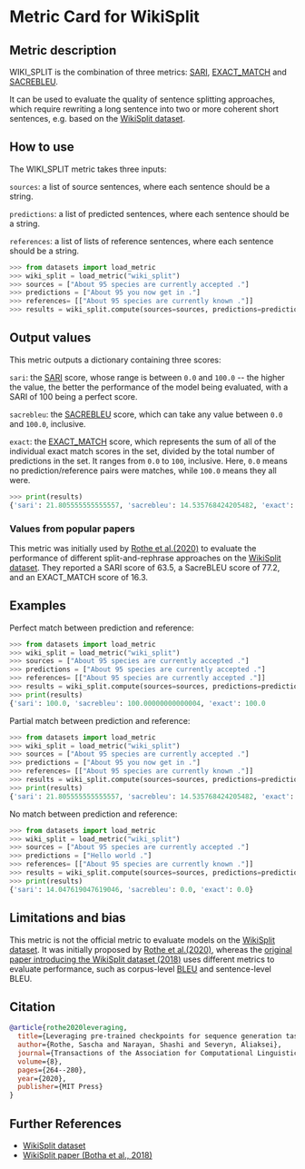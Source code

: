 # Metric Card for WikiSplit

## Metric description

WIKI_SPLIT is the combination of three metrics: [SARI](https://huggingface.co/metrics/sari), [EXACT_MATCH](https://huggingface.co/metrics/exact_match) and [SACREBLEU](https://huggingface.co/metrics/sacrebleu). 

It can be used to evaluate the quality of sentence splitting approaches, which require rewriting a long sentence into two or more coherent short sentences, e.g. based on the [WikiSplit dataset](https://huggingface.co/datasets/wiki_split).

## How to use 

The WIKI_SPLIT metric takes three inputs:

`sources`: a list of source sentences, where each sentence should be a string.

`predictions`: a list of predicted sentences, where each sentence should be a string.

`references`: a list of lists of reference sentences, where each sentence should be a string.

```python
>>> from datasets import load_metric
>>> wiki_split = load_metric("wiki_split")
>>> sources = ["About 95 species are currently accepted ."]
>>> predictions = ["About 95 you now get in ."]
>>> references= [["About 95 species are currently known ."]]
>>> results = wiki_split.compute(sources=sources, predictions=predictions, references=references)
```
## Output values

This metric outputs a dictionary containing three scores:

`sari`: the [SARI](https://huggingface.co/metrics/sari) score, whose range is between `0.0` and `100.0` -- the higher the value, the better the performance of the model being evaluated, with a SARI of 100 being a perfect score.

`sacrebleu`: the [SACREBLEU](https://huggingface.co/metrics/sacrebleu) score, which can take any value between `0.0` and `100.0`, inclusive.

`exact`: the [EXACT_MATCH](https://huggingface.co/metrics/exact_match) score, which represents the sum of all of the individual exact match scores in the set, divided by the total number of predictions in the set. It ranges from `0.0` to `100`, inclusive. Here, `0.0` means no prediction/reference pairs were matches, while `100.0` means they all were.

```python
>>> print(results)
{'sari': 21.805555555555557, 'sacrebleu': 14.535768424205482, 'exact': 0.0}
```

### Values from popular papers

This metric was initially used by [Rothe et al.(2020)](https://arxiv.org/pdf/1907.12461.pdf) to evaluate the performance of different split-and-rephrase approaches on the [WikiSplit dataset](https://huggingface.co/datasets/wiki_split). They reported a SARI score of 63.5, a SacreBLEU score of 77.2, and an EXACT_MATCH score of 16.3.

## Examples 

Perfect match between prediction and reference:

```python
>>> from datasets import load_metric
>>> wiki_split = load_metric("wiki_split")
>>> sources = ["About 95 species are currently accepted ."]
>>> predictions = ["About 95 species are currently accepted ."]
>>> references= [["About 95 species are currently accepted ."]]
>>> results = wiki_split.compute(sources=sources, predictions=predictions, references=references)
>>> print(results)
{'sari': 100.0, 'sacrebleu': 100.00000000000004, 'exact': 100.0
```

Partial match between prediction and reference:

```python
>>> from datasets import load_metric
>>> wiki_split = load_metric("wiki_split")
>>> sources = ["About 95 species are currently accepted ."]
>>> predictions = ["About 95 you now get in ."]
>>> references= [["About 95 species are currently known ."]]
>>> results = wiki_split.compute(sources=sources, predictions=predictions, references=references)
>>> print(results)
{'sari': 21.805555555555557, 'sacrebleu': 14.535768424205482, 'exact': 0.0}
```

No match between prediction and reference:

```python
>>> from datasets import load_metric
>>> wiki_split = load_metric("wiki_split")
>>> sources = ["About 95 species are currently accepted ."]
>>> predictions = ["Hello world ."]
>>> references= [["About 95 species are currently known ."]]
>>> results = wiki_split.compute(sources=sources, predictions=predictions, references=references)
>>> print(results)
{'sari': 14.047619047619046, 'sacrebleu': 0.0, 'exact': 0.0}
```
## Limitations and bias

This metric is not the official metric to evaluate models on the [WikiSplit dataset](https://huggingface.co/datasets/wiki_split). It was initially proposed by [Rothe et al.(2020)](https://arxiv.org/pdf/1907.12461.pdf), whereas the [original paper introducing the WikiSplit dataset (2018)](https://aclanthology.org/D18-1080.pdf) uses different metrics to evaluate performance, such as corpus-level [BLEU](https://huggingface.co/metrics/bleu) and sentence-level BLEU. 

## Citation

```bibtex
@article{rothe2020leveraging,
  title={Leveraging pre-trained checkpoints for sequence generation tasks},
  author={Rothe, Sascha and Narayan, Shashi and Severyn, Aliaksei},
  journal={Transactions of the Association for Computational Linguistics},
  volume={8},
  pages={264--280},
  year={2020},
  publisher={MIT Press}
}
```

## Further References 

- [WikiSplit dataset](https://huggingface.co/datasets/wiki_split)
- [WikiSplit paper (Botha et al., 2018)](https://aclanthology.org/D18-1080.pdf) 
